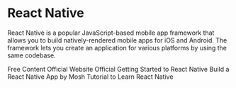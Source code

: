 # React Native

React Native is a popular JavaScript-based mobile app framework that allows you to build natively-rendered mobile apps for iOS and Android. The framework lets you create an application for various platforms by using the same codebase.

<ResourceGroupTitle>Free Content</ResourceGroupTitle>
<BadgeLink colorScheme='blue' badgeText='Official Website' href='https://reactnative.dev/'>Official Website</BadgeLink>
<BadgeLink colorScheme='blue' badgeText='Official Docs' href='https://reactnative.dev/docs/getting-started'>Official Getting Started to React Native</BadgeLink>
<BadgeLink badgeText='Watch' href='https://www.youtube.com/watch?v=0-S5a0eXPoc'>Build a React Native App by Mosh</BadgeLink>
<BadgeLink badgeText='Watch' href='https://www.youtube.com/watch?v=0-S5a0eXPoc'>Tutorial to Learn React Native</BadgeLink>
